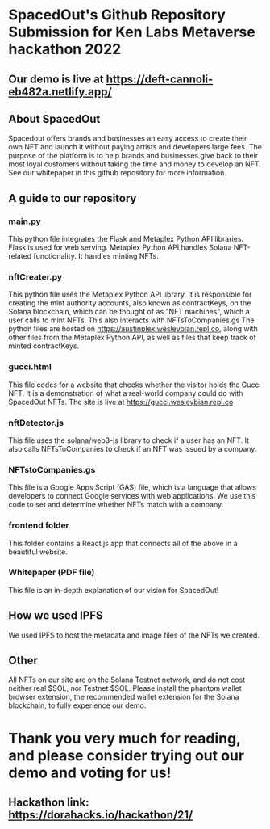 # SpacedOut's Github Repository Submission for Ken Labs Metaverse hackathon 2022
## Our demo is live at <a href = "https://deft-cannoli-eb482a.netlify.app/" target = "_blank"> https://deft-cannoli-eb482a.netlify.app/ </a>
## About SpacedOut
Spacedout offers brands and businesses an easy access to create their own NFT and launch it without paying artists and developers large fees. The purpose of the platform is to help brands and businesses give back to their most loyal customers without taking the time and money to develop an NFT. See our whitepaper in this github repository for more information. 
## A guide to our repository
### main.py
This python file integrates the Flask and Metaplex Python API libraries. Flask is used for web serving. Metaplex Python API handles Solana NFT-related functionality. It handles minting NFTs. 
### nftCreater.py
This python file uses the Metaplex Python API library. It is responsible for creating the mint authority accounts, also known as contractKeys, on the Solana blockchain, which can be thought of as "NFT machines", which a user calls to mint NFTs.
This also interacts with NFTsToCompanies.gs
The python files are hosted on https://austinplex.wesleybian.repl.co, along with other files from the Metaplex Python API, as well as files that keep track of minted contractKeys. 
### gucci.html
This file codes for a website that checks whether the visitor holds the Gucci NFT. It is a demonstration of what a real-world company could do with SpacedOut NFTs.
The site is live at https://gucci.wesleybian.repl.co
### nftDetector.js
This file uses the solana/web3-js library to check if a user has an NFT. It also calls NFTsToCompanies to check if an NFT was issued by a company.
### NFTstoCompanies.gs
This file is a Google Apps Script (GAS) file, which is a language that allows developers to connect Google services with web applications. We use this code to set and determine whether NFTs match with a company. 
### frontend folder
This folder contains a React.js app that connects all of the above in a beautiful website.
### Whitepaper (PDF file)
This file is an in-depth explanation of our vision for SpacedOut!
## How we used IPFS
We used IPFS to host the metadata and image files of the NFTs we created.
## Other
All NFTs on our site are on the Solana Testnet network, and do not cost neither real $SOL, nor Testnet $SOL. Please install the phantom wallet browser extension, the recommended wallet extension for the Solana blockchain, to fully experience our demo. 
# Thank you very much for reading, and please consider trying out our demo and voting for us!
## Hackathon link: https://dorahacks.io/hackathon/21/
